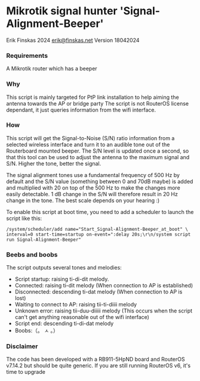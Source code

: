 # Mikrotik signal hunter 'Signal-Alignment-Beeper'
Erik Finskas 2024 <erik@finskas.net>
Version 18042024

### Requirements
A Mikrotik router which has a beeper

### Why
This script is mainly targeted for PtP link installation to help aiming the antenna towards the AP or bridge party
The script is not RouterOS license dependant, it just queries information from the wifi interface.

### How
This script will get the Signal-to-Noise (S/N) ratio information from a selected wireless interface
and turn it to an audible tone out of the Routerboard mounted beeper.
The S/N level is updated once a second, so that this tool can be used to adjust the antenna to
the maximum signal and S/N. Higher the tone, better the signal.

The signal alignment tones use a fundamental frequency of 500 Hz by default and the S/N value 
(something between 0 and 70dB maybe) is added and multiplied with 20 on top of the 500 Hz to make
the changes more easily detectable. 1 dB change in the S/N will therefore result in 20 Hz change in the tone.
The best scale depends on your hearing :) 

To enable this script at boot time, you need to add a scheduler to launch the script like this:
```
/system/scheduler/add name="Start_Signal-Alignment-Beeper_at_boot" \ 
interval=0 start-time=startup on-event=":delay 20s;\r\n/system script run Signal-Alignment-Beeper"
```

### Beebs and boobs
The script outputs several tones and melodies:
* Script startup: raising ti-di-dit melody.
* Connected: raising ti-dit melody (When connection to AP is established)
* Disconnected: descending ti-dat melody (When connection to AP is lost)
* Waiting to connect to AP: raising tii-ti-diiii melody
* Unknown error: raising tii-duu-diiiii melody (This occurs when the script can't get anything reasonable out of the wifi interface)
* Script end: descending ti-di-dat melody
* Boobs:（。 ㅅ 。）

### Disclaimer
The code has been developed with a RB911-5HpND board and RouterOS v7.14.2 but should be quite generic.
If you are still running RouterOS v6, it's time to upgrade
